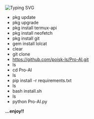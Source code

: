 
![Typing SVG](https://readme-typing-svg.herokuapp.com?color=%2349F707&size=30&lines=☣️+Pro+-+AI+command+☣️)
- pkg update
- pkg upgrade
- pkg install termux-api
- pkg install neofetch
- pkg install git
- gem install lolcat
- clear
- git clone 
- https://github.com/poisk-ls/Pro-AI.git
- ls
- cd Pro-AI
- ls
- pip install -r requirements.txt
- ls
- bash install.sh
- ls
- python Pro-AI.py

**...enjoy!!**
